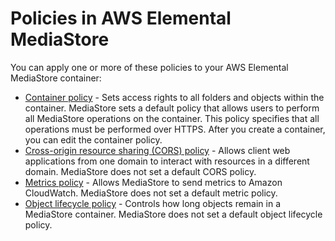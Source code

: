 # Policies in AWS Elemental MediaStore<a name="policies-main"></a>

You can apply one or more of these policies to your AWS Elemental MediaStore container:
+ [Container policy](policies.md) \- Sets access rights to all folders and objects within the container\. MediaStore sets a default policy that allows users to perform all MediaStore operations on the container\. This policy specifies that all operations must be performed over HTTPS\. After you create a container, you can edit the container policy\.
+ [Cross\-origin resource sharing \(CORS\) policy](cors-policy.md) \- Allows client web applications from one domain to interact with resources in a different domain\. MediaStore does not set a default CORS policy\.
+ [Metrics policy](policies-metric.md) \- Allows MediaStore to send metrics to Amazon CloudWatch\. MediaStore does not set a default metric policy\.
+ [Object lifecycle policy](policies-object-lifecycle.md) \- Controls how long objects remain in a MediaStore container\. MediaStore does not set a default object lifecycle policy\.